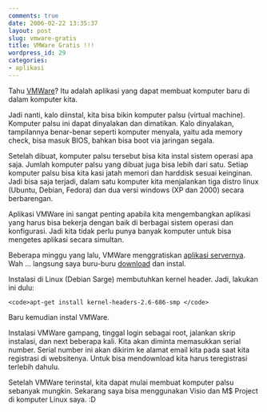 ```yaml
---
comments: true
date: 2006-02-22 13:35:37
layout: post
slug: vmware-gratis
title: VMWare Gratis !!!
wordpress_id: 29
categories:
- aplikasi
---
```


Tahu [VMWare](http://www.vmware.com)? Itu adalah aplikasi yang dapat membuat komputer baru di dalam komputer kita. 

Jadi nanti, kalo diinstal, kita bisa bikin komputer palsu (virtual machine). Komputer palsu ini dapat dinyalakan dan dimatikan. Kalo dinyalakan, tampilannya benar-benar seperti komputer menyala, yaitu ada memory check, bisa masuk BIOS, bahkan bisa boot via jaringan segala. 

Setelah dibuat, komputer palsu tersebut bisa kita instal sistem operasi apa saja. Jumlah komputer palsu yang dibuat juga bisa lebih dari satu. Setiap komputer palsu bisa kita kasi jatah memori dan harddisk sesuai keinginan. Jadi bisa saja terjadi, dalam satu komputer kita menjalankan tiga distro linux (Ubuntu, Debian, Fedora) dan dua versi windows (XP dan 2000) secara berbarengan. 

Aplikasi VMWare ini sangat penting apabila kita mengembangkan aplikasi yang harus bisa bekerja dengan baik di berbagai sistem operasi dan konfigurasi. 
Jadi kita tidak perlu punya banyak komputer untuk bisa mengetes aplikasi secara simultan. 

Beberapa minggu yang lalu, VMWare menggratiskan [aplikasi servernya](http://www.vmware.com/news/releases/server_beta.html).  Wah ... langsung saya buru-buru [download](http://www.vmware.com/download/server/) dan instal. 

Instalasi di Linux (Debian Sarge) membutuhkan kernel header. Jadi, lakukan ini dulu: 

    
    <code>apt-get install kernel-headers-2.6-686-smp </code>


Baru kemudian instal VMWare.

Instalasi VMWare gampang, tinggal login sebagai root, jalankan skrip instalasi, dan next beberapa kali. Kita akan diminta memasukkan serial number. Serial number ini akan dikirim ke alamat email kita pada saat kita registrasi di websitenya. Untuk bisa mendownload kita harus teregistrasi terlebih dahulu.

Setelah VMWare terinstal, kita dapat mulai membuat komputer palsu sebanyak mungkin.
Sekarang saya bisa menggunakan Visio dan M$ Project di komputer Linux saya.
:D

